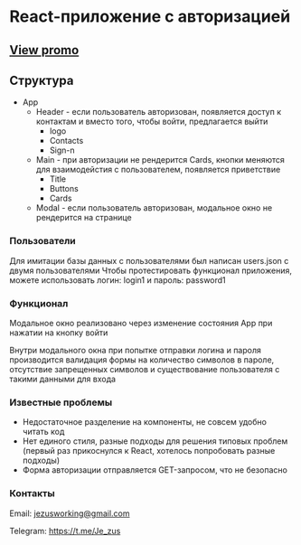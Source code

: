 # React-приложение с авторизацией
 [View promo](https://jezusdev.github.io/reactJs/)
-----------------------


## Структура

* App 
  * Header - если пользователь авторизован, появляется доступ к контактам и вместо того, чтобы войти, предлагается выйти
    * logo
    * Contacts
    * Sign-n 
  * Main - при авторизации не рендерится Cards, кнопки меняются для взаимодейстия с пользователем, появляется приветствие
     * Title
     * Buttons
     * Cards
  * Modal - если пользователь авторизован, модальное окно не рендерится на странице

### Пользователи
Для имитации базы данных с пользователями был написан users.json с двумя пользователями
Чтобы протестировать функционал приложения, можете использовать логин: login1 и пароль: password1


### Функционал
Модальное окно реализовано через изменение состояния App при нажатии на кнопку войти

Внутри модального окна при попытке отправки логина и пароля производится валидация формы на количество символов в пароле, отсутствие запрещенных символов и существование пользователя с такими данными для входа


### Известные проблемы
* Недостаточное разделение на компоненты, не совсем удобно читать код
* Нет единого стиля, разные подходы для решения типовых проблем (первый раз прикоснулся к React, хотелось попробовать разные подходы)
* Форма авторизации отправляется GET-запросом, что не безопасно

### Контакты
Email: jezusworking@gmail.com

Telegram: <https://t.me/Je_zus>
